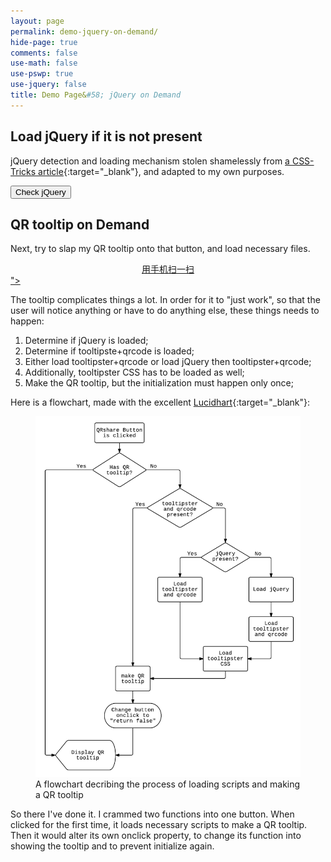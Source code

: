```yaml
---
layout: page
permalink: demo-jquery-on-demand/
hide-page: true
comments: false
use-math: false
use-pswp: true
use-jquery: false
title: Demo Page&#58; jQuery on Demand
---
```


## Load jQuery if it is not present

jQuery detection and loading mechanism stolen shamelessly from [a CSS-Tricks article](https://css-tricks.com/snippets/jquery/load-jquery-only-if-not-present/){:target="_blank"}, and adapted to my own purposes.

<button type="button"
onclick="loadjQueryOnDemand()">
Check jQuery</button>
<p id="demo"></p>


## QR tooltip on Demand

Next, try to slap my QR tooltip onto that button, and load necessary files.

<a href="#" onclick="QRshare()" id="QRshare" title="<div id='qrcode' style='width: 256px; height: 260px;'><img src='/assets/images/qrbackground.png'/></div><figcaption style='text-align: center;'><i class='fa fa-arrow-up'></i>用手机扫一扫<i class='fa fa-arrow-up'></i></figcaption>"><i class="fa fa-qrcode fa-2x" ></i></a>

The tooltip complicates things a lot. In order for it to "just work", so that the user will notice anything or have to do anything else, these things needs to happen:

1. Determine if jQuery is loaded;
2. Determine if tooltipste+qrcode is loaded;
3. Either load tooltipster+qrcode or load jQuery then tooltipster+qrcode;
4. Additionally, tooltipster CSS has to be loaded as well;
5. Make the QR tooltip, but the initialization must happen only once;

Here is a flowchart, made with the excellent [Lucidhart](https://www.lucidchart.com/){:target="_blank"}:

<div class="imgDisplay monod" style="max-width: 600px" itemscope itemtype="http://schema.org/ImageGallery">
  <figure itemprop="associatedMedia" itemscope itemtype="http://schema.org/ImageObject">
  <a href="/assets/images/QRtip-on-demand-1073x1459.png" itemprop="contentUrl" data-size="1073x1459" >
  <img src="/assets/images/QRtip-on-demand-1073x1459.png" itemprop="thumbnail" 
    title="A flowchart decribing the process of loading scripts and making a QR tooltip." 
    alt="A flowchart decribing the process of loading scripts and making a QR tooltip." /></a>
  <figcaption itemprop="caption description">A flowchart decribing the process of loading scripts and making a QR tooltip</figcaption>
  </figure>
</div>

So there I've done it. I crammed two functions into one button. When clicked for the first time, it loads necessary scripts to make a QR tooltip. Then it would alter its own onclick property, to change its function into showing the tooltip and to prevent initialize again. 

<script type="text/javascript">
  function QRshare() {
    if (typeof tooltipster == 'undefined') {
      if (typeof jQuery == 'undefined') {
        // Load jQuery and then QR code and Tooltipster
        getScript("{{ site.baseurl }}/public/js/jquery/jquery-1.11.3.min.js", function() {
          getScript("{{ site.baseurl }}/public/js/jquery-tooltipster-qrcode-bundle.min.js", function() {
            $('<link>').appendTo('head').attr({type : 'text/css', rel : 'stylesheet'})
              .attr('href', '{{ site.baseurl }}/public/css/tooltipster-bundle.min.css');
            makeQRTip();
          });
        });
      }
      else {
        // Load QR code and tooltipster
        getScript("{{ site.baseurl }}/public/js/jquery-tooltipster-qrcode-bundle.min.js", function() {
          $('<link>').appendTo('head').attr({type : 'text/css', rel : 'stylesheet'})
            .attr('href', '{{ site.baseurl }}/public/css/tooltipster-bundle.min.css');
          makeQRTip();
        });
      }
    }
    else {
      // Make QR tooltip
      makeQRTip();
    }
  }

  function makeQRTip() {
    $('#QRshare').tooltipster({
      theme: 'tooltipster-shadow',
      contentAsHTML: true,
      trigger: 'click',
      maxwidth: 256,
      functionReady: function() {
        $('#qrcode').empty().qrcode({
          width: 256,
          height: 256,
          text: window.location.href
        });
      }
    });
    $('#QRshare').tooltipster('show', function() {
      $("#QRshare").attr("onclick","return false");
    })
  }

  function loadjQueryOnDemand() {
    var result;
    if (typeof jQuery == 'undefined') {
      result = "not detected. ";
      document.getElementById('demo').innerHTML = "jQuery is "+result+"Loading jQuery...";
      /* console.log("jQuery is not present, loading now.")
      getScript("{{ site.baseurl }}/public/js/jquery/jquery-1.11.3.min.js", function() {
        foo();
      });*/
    }
    else {
      result = "already loaded!";
      document.getElementById('demo').innerHTML = "jQuery is "+result;
      console.log("jQuery is already loaded.");
    }
  }

  function foo() {
    $("#demo").append("<br><br>Now jQuery is loaded!");
  }

  function getScript(url, success) {
    var script = document.createElement('script');
        script.src = url;
    var head = document.getElementsByTagName('head')[0],
        done = false;
    // Attach handlers for all browsers
    script.onload = script.onreadystatechange = function() {
      if (!done && (!this.readyState || this.readyState == 'loaded' || this.readyState == 'complete')) {
      done = true;
        // callback function provided as param
        success();
        script.onload = script.onreadystatechange = null;
        head.removeChild(script)
      }
    }
    head.appendChild(script);
  }
</script>